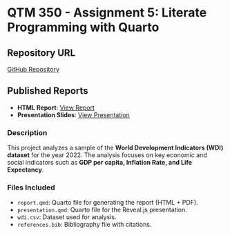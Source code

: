 # QTM 350 - Assignment 5: Literate Programming with Quarto

## Repository URL
[GitHub Repository](https://github.com/iliyansherali/wdi-analysis-quarto)

## Published Reports
- **HTML Report**: [View Report](https://iliyansherali.github.io/wdi-analysis-quarto/report.html)
- **Presentation Slides**: [View Presentation](https://iliyansherali.github.io/wdi-analysis-quarto/presentation.html#/title-slide)

### Description
This project analyzes a sample of the **World Development Indicators (WDI) dataset** for the year 2022. The analysis focuses on key economic and social indicators such as **GDP per capita, Inflation Rate, and Life Expectancy**.

### Files Included
- `report.qmd`: Quarto file for generating the report (HTML + PDF).
- `presentation.qmd`: Quarto file for the Reveal.js presentation.
- `wdi.csv`: Dataset used for analysis.
- `references.bib`: Bibliography file with citations.


